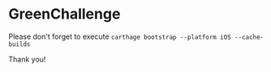 # GreenChallenge

Please don't forget to execute `carthage bootstrap --platform iOS --cache-builds`

Thank you!
